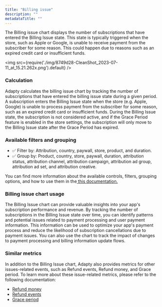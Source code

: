```yaml
---
title: "Billing issue"
description: ""
metadataTitle: ""
---
```


The Billing issue chart displays the number of subscriptions that have entered the Billing Issue state. This state is typically triggered when the store, such as Apple or Google, is unable to receive payment from the subscriber for some reason. This could happen due to reasons such as an expired credit card or insufficient funds.


<img
  src={require('./img/8749d28-CleanShot_2023-07-11_at_15.21.262x.png').default}
/>





### Calculation

Adapty calculates the billing issue chart by tracking the number of subscriptions that have entered the billing issue state during a given period. A subscription enters the Billing Issue state when the store (e.g. Apple, Google) is unable to process payment from the subscriber for some reason, such as an expired credit card or insufficient funds. During the Billing Issue state, the subscription is not considered active, and if the Grace Period feature is enabled in the store settings, the subscription will only move to the Billing Issue state after the Grace Period has expired.

### Available filters and grouping

- ✅ Filter by: Attribution, country, paywall, store, product, and duration. 
- ✅ Group by: Product, country, store, paywall, duration, attribution status, attribution channel, attribution campaign, attribution ad group, attribution ad set, and attribution creative.

You can find more information about the available controls, filters, grouping options, and how to use them in the[ this documentation.](https://docs.adapty.io/docs/controls-filters-grouping-compare-proceeds)

### Billing issue chart usage

The Billing Issue chart can provide valuable insights into your app's subscription performance and revenue. By tracking the number of subscriptions in the Billing Issue state over time, you can identify patterns and potential issues related to payment processing and user payment information. This information can be used to optimize your app's payment process and reduce the likelihood of subscription cancellations due to payment issues. You can also use the chart to track the impact of changes to payment processing and billing information update flows.

### Similar metrics

In addition to the Billing Issue chart, Adapty also provides metrics for other issues-related events, such as Refund events, Refund money, and Grace period. To learn more about these issue-related metrics, please refer to the following documentation:

- [Refund money](https://docs.adapty.io/docs/new-trials)
- [Refund events](https://docs.adapty.io/docs/active-trials)
- [Grace period](https://docs.adapty.io/docs/trials-renewal-cancelled)